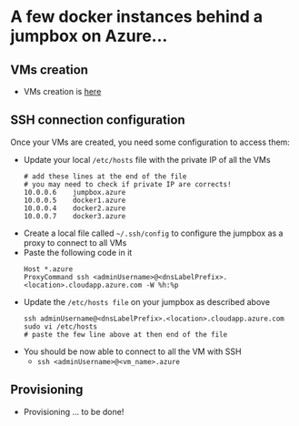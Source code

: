 # A few docker instances behind a jumpbox on Azure...

## VMs creation
* VMs creation is [here](vm_creation)

## SSH connection configuration
Once your VMs are created, you need some configuration to access them:
* Update your local `/etc/hosts` file with the private IP of all the VMs
  ```
  # add these lines at the end of the file
  # you may need to check if private IP are corrects!
  10.0.0.6    jumpbox.azure
  10.0.0.5    docker1.azure
  10.0.0.4    docker2.azure
  10.0.0.7    docker3.azure
  ```
* Create a local file called `~/.ssh/config` to configure the jumpbox as a proxy to connect to all VMs
* Paste the following code in it
  ```
  Host *.azure
  ProxyCommand ssh <adminUsername>@<dnsLabelPrefix>.<location>.cloudapp.azure.com -W %h:%p
  ```
* Update the `/etc/hosts file` on your jumpbox as described above
  ```
  ssh adminUsername@<dnsLabelPrefix>.<location>.cloudapp.azure.com
  sudo vi /etc/hosts
  # paste the few line above at then end of the file
  ```
* You should be now able to connect to all the VM with SSH
  * `ssh <adminUsername>@<vm_name>.azure`

## Provisioning  
* Provisioning ... to be done!
